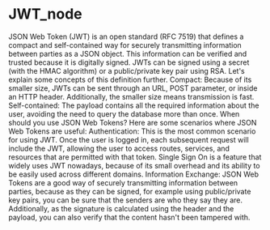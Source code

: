 # JWT_node
JSON Web Token (JWT) is an open standard (RFC 7519) that defines a compact and self-contained way for securely transmitting information between parties as a JSON object. This information can be verified and trusted because it is digitally signed. JWTs can be signed using a secret (with the HMAC algorithm) or a public/private key pair using RSA.  Let's explain some concepts of this definition further.  Compact: Because of its smaller size, JWTs can be sent through an URL, POST parameter, or inside an HTTP header. Additionally, the smaller size means transmission is fast.  Self-contained: The payload contains all the required information about the user, avoiding the need to query the database more than once.  When should you use JSON Web Tokens?  Here are some scenarios where JSON Web Tokens are useful:  Authentication: This is the most common scenario for using JWT. Once the user is logged in, each subsequent request will include the JWT, allowing the user to access routes, services, and resources that are permitted with that token. Single Sign On is a feature that widely uses JWT nowadays, because of its small overhead and its ability to be easily used across different domains.  Information Exchange: JSON Web Tokens are a good way of securely transmitting information between parties, because as they can be signed, for example using public/private key pairs, you can be sure that the senders are who they say they are. Additionally, as the signature is calculated using the header and the payload, you can also verify that the content hasn't been tampered with.
